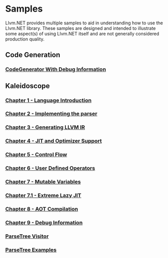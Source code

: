 # Samples
Llvm.NET provides multiple samples to aid in understanding how to use the Llvm.NET library.
These samples are designed and intended to illustrate some aspect(s) of using Llvm.NET itself
and are not generally considered production quality. 

## Code Generation
### [CodeGenerator With Debug Information](codegeneration.md)

## Kaleidoscope
### [Chapter 1 - Language Introduction](Kaleidoscope.md)
### [Chapter 2 - Implementing the parser](Kaleidoscope-ch2.md)
### [Chapter 3 - Generating LLVM IR](Kaleidoscope-ch3.md)
### [Chapter 4 - JIT and Optimizer Support](Kaleidoscope-ch4.md)
### [Chapter 5 - Control Flow](Kaleidoscope-ch5.md)
### [Chapter 6 - User Defined Operators](Kaleidoscope-ch6.md)
### [Chapter 7 - Mutable Variables](Kaleidoscope-ch7.md)
### [Chapter 7.1 - Extreme Lazy JIT](Kaleidoscope-ch7.1.md)
### [Chapter 8 - AOT Compilation](Kaleidoscope-ch8.md)
### [Chapter 9 - Debug Information](Kaleidoscope-ch9.md)
### [ParseTree Visitor](Kaleidoscope-ParseTreeVisitor.md)
### [ParseTree Examples](Kaleidoscope-ParseTree-examples.md)
